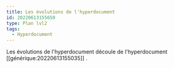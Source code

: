 ```yaml
---
title: Les évolutions de l'hyperdocument
id: 20220613155650
type: Plan lvl2
tags:
  - Hyperdocument
---
```


Les évolutions de l'hyperdocument découle de l'hyperdocument [[générique:20220613155035]] .